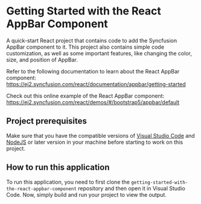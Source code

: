 # Getting Started with the React AppBar Component

A quick-start React project that contains code to add the Syncfusion AppBar component to it. This project also contains simple code customization, as well as some important features, like changing the color, size, and position of AppBar.
 
Refer to the following documentation to learn about the React AppBar component: 
https://ej2.syncfusion.com/react/documentation/appbar/getting-started

Check out this online example of the React AppBar component:
https://ej2.syncfusion.com/react/demos/#/bootstrap5/appbar/default

## Project prerequisites
Make sure that you have the compatible versions of [Visual Studio Code](https://code.visualstudio.com/download ) and [NodeJS](https://nodejs.org/en/download) or later version in your machine before starting to work on this project.

## How to run this application
To run this application, you need to first clone the `getting-started-with-the-react-appbar-component` repository and then open it in Visual Studio Code. Now, simply build and run your project to view the output.